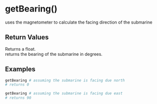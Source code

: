 # getBearing()

uses the magnetometer to calculate the facing direction of the submarine

## Return Values

Returns a float.  
returns the bearing of the submarine in degrees.

## Examples

```py
getBearing # assuming the submarine is facing due north
# returns 0

getBearing # assuming the submarine is facing due east
# returns 90
```
